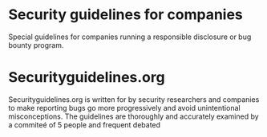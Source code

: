 # Security guidelines for companies
Special guidelines for companies running a responsible disclosure or bug bounty program.

# Securityguidelines.org

Securityguidelines.org is written for by security researchers and companies to make reporting bugs go more progressively and avoid unintentional misconceptions. The guidelines are thoroughly and accurately examined by a commiteé of 5 people and frequent debated
